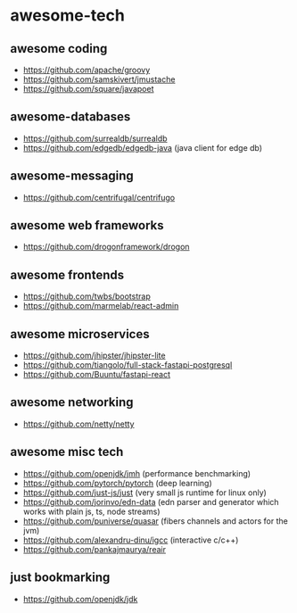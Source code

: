 # awesome-tech

## awesome coding
- https://github.com/apache/groovy
- https://github.com/samskivert/jmustache
- https://github.com/square/javapoet

## awesome-databases
- https://github.com/surrealdb/surrealdb
- https://github.com/edgedb/edgedb-java (java client for edge db)

## awesome-messaging
- https://github.com/centrifugal/centrifugo

## awesome web frameworks
- https://github.com/drogonframework/drogon

## awesome frontends
- https://github.com/twbs/bootstrap
- https://github.com/marmelab/react-admin

## awesome microservices
- https://github.com/jhipster/jhipster-lite
- https://github.com/tiangolo/full-stack-fastapi-postgresql
- https://github.com/Buuntu/fastapi-react

## awesome networking
- https://github.com/netty/netty

## awesome misc tech
- https://github.com/openjdk/jmh (performance benchmarking)
- https://github.com/pytorch/pytorch (deep learning)
- https://github.com/just-js/just (very small js runtime for linux only)
- https://github.com/jorinvo/edn-data (edn parser and generator which works with plain js, ts, node streams)
- https://github.com/puniverse/quasar (fibers channels and actors for the jvm)
- https://github.com/alexandru-dinu/igcc (interactive c/c++)
- https://github.com/pankajmaurya/reair


## just bookmarking
- https://github.com/openjdk/jdk
